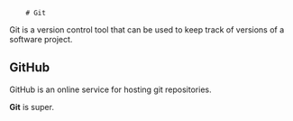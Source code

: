 		# Git                Git is a version control tool that can be used to keep track of versions of a software project.                   ## GitHub         GitHub is an online service for hosting git repositories.  **Git** is super.